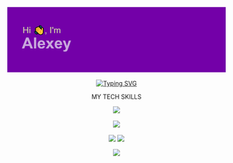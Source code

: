 <img src="/header.png">

<p align="center">
  <a href="https://git.io/typing-svg">
    <img src="https://readme-typing-svg.demolab.com?font=Fira+Code&weight=600&size=25&duration=6000&pause=2000&color=A822F7&background=2E28FF00&center=true&multiline=true&random=false&width=550&lines=TOP+Frontend+student+in+the+world!" alt="Typing SVG" />
  </a>
</p>

<p align="center">MY TECH SKILLS</p>
<p align="center">
  <a href="https://skillicons.dev">
    <img src="https://skillicons.dev/icons?i=vscode,visualstudio,html,css,js,ts,php,react,nodejs,webpack,vite,vercel,git,github&perline=7" />
  </a>
</p>

<p align="center">
  <a href="https://git.io/streak-stats">    
    <img src="https://streak-stats.demolab.com/?user=mitsuhitomeow&theme=dark" />
  </a>
</p>

<p align="center">
  <img src="https://github-readme-stats.vercel.app/api?username=mitsuhitomeow&show_icons=true&theme=synthwave">
  <img src="https://github-readme-stats.vercel.app/api/top-langs/?username=mitsuhitomeow&hide_progress=true">
</p>

<p align="center">
  <img src="https://www.codewars.com/users/rsschool_976a889da7febe99/badges/large">
</p>
